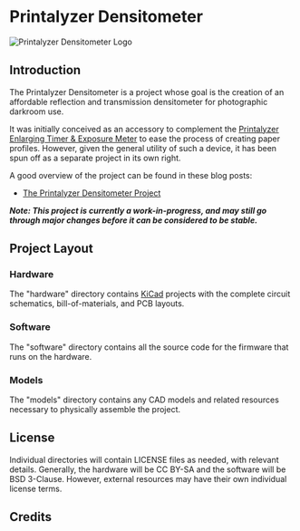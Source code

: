 # Printalyzer Densitometer

![Printalyzer Densitometer Logo](https://github.com/dkonigsberg/printalyzer-densitometer/blob/master/docs/images/dens-logo.png?raw=true)

## Introduction

The Printalyzer Densitometer is a project whose goal is the creation of an
affordable reflection and transmission densitometer for photographic darkroom
use.

It was initially conceived as an accessory to complement the
[Printalyzer Enlarging Timer & Exposure Meter](https://github.com/dektronics/printalyzer-timer)
to ease the process of creating paper profiles. However, given the general
utility of such a device, it has been spun off as a separate project in its
own right.

A good overview of the project can be found in these blog posts:
* [The Printalyzer Densitometer Project](https://hecgeek.blogspot.com/2021/07/the-printalyzer-densitometer-project.html)

_**Note: This project is currently a work-in-progress, and may still go through
major changes before it can be considered to be stable.**_

## Project Layout

### Hardware
The "hardware" directory contains [KiCad](http://kicad-pcb.org/) projects
with the complete circuit schematics, bill-of-materials, and
PCB layouts.

### Software
The "software" directory contains all the source code for the firmware
that runs on the hardware.

### Models
The "models" directory contains any CAD models and related resources
necessary to physically assemble the project.

## License
Individual directories will contain LICENSE files as needed, with relevant
details. Generally, the hardware will be CC BY-SA and the software will be
BSD 3-Clause. However, external resources may have their own individual license terms.

## Credits
